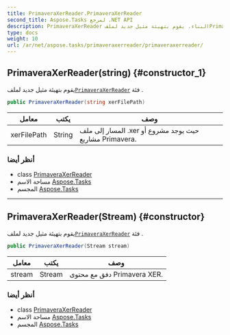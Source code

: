 ```yaml
---
title: PrimaveraXerReader.PrimaveraXerReader
second_title: Aspose.Tasks لمرجع .NET API
description: PrimaveraXerReader البناء. يقوم بتهيئة مثيل جديد لملفPrimaveraXerReader فئة .
type: docs
weight: 10
url: /ar/net/aspose.tasks/primaveraxerreader/primaveraxerreader/
---
```

## PrimaveraXerReader(string) {#constructor_1}

يقوم بتهيئة مثيل جديد لملف[`PrimaveraXerReader`](../) فئة .

```csharp
public PrimaveraXerReader(string xerFilePath)
```

| معامل | يكتب | وصف |
| --- | --- | --- |
| xerFilePath | String | المسار إلى ملف .xer حيث يوجد مشروع أو مشاريع Primavera. |

### أنظر أيضا

* class [PrimaveraXerReader](../)
* مساحة الاسم [Aspose.Tasks](../../primaveraxerreader/)
* المجسم [Aspose.Tasks](../../../)

---

## PrimaveraXerReader(Stream) {#constructor}

يقوم بتهيئة مثيل جديد لملف[`PrimaveraXerReader`](../) فئة .

```csharp
public PrimaveraXerReader(Stream stream)
```

| معامل | يكتب | وصف |
| --- | --- | --- |
| stream | Stream | دفق مع محتوى Primavera XER. |

### أنظر أيضا

* class [PrimaveraXerReader](../)
* مساحة الاسم [Aspose.Tasks](../../primaveraxerreader/)
* المجسم [Aspose.Tasks](../../../)


